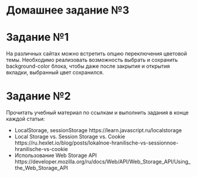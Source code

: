 ﻿# Домашнее задание №3
 # Задание №1 
На различных сайтах можно встретить опцию переключения цветовой темы. Необходимо реализовать возможность выбрать и сохранить background-color блока, чтобы даже после закрытия и открытия вкладки, выбранный цвет сохранился.
 <br>
 # Задание №2
Прочитать учебный материал по ссылкам и выполнить задания в конце каждой статьи:
<ul>
  <li>
    LocalStorage, sessionStorage 
    https://learn.javascript.ru/localstorage 
  </li>
  <li>
    Local Storage vs. Session Storage vs. Cookie 
    https://ru.hexlet.io/blog/posts/lokalnoe-hranilische-vs-sessionnoe-hranilische-vs-cookie
  </li>
  <li>
    Использование Web Storage API 
    https://developer.mozilla.org/ru/docs/Web/API/Web_Storage_API/Using_the_Web_Storage_API
  </li>
</ul>
